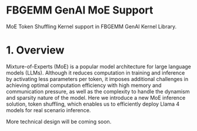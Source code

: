 # FBGEMM GenAI MoE Support

MoE Token Shuffling Kernel support in FBGEMM GenAI Kernel Library.

# **1. Overview**

Mixture-of-Experts (MoE) is a popular model architecture for large language models (LLMs). Although it reduces computation in training and inference by activating less parameters per token,  it imposes additional challenges in achieving optimal computation efficiency with high memory and communication pressure, as well as the complexity to handle the dynamism and sparsity nature of the model. Here we introduce a new MoE inference solution, token shuffling, which enables us to efficiently deploy Llama 4 models for real scenario inference.

More technical design will be coming soon.

